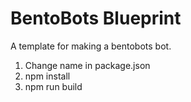 # BentoBots Blueprint

A template for making a bentobots bot.

1. Change name in package.json
2. npm install
3. npm run build
